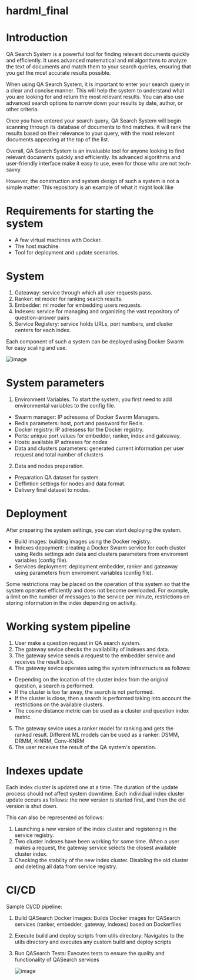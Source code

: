# hardml_final


# Introduction

QA Search System is a powerful tool for finding relevant documents quickly and efficiently. It uses advanced matematical and ml algorithms to analyze the text of documents and match them to your search queries, ensuring that you get the most accurate results possible.

When using QA Search System, it is important to enter your search query in a clear and concise manner. This will help the system to understand what you are looking for and return the most relevant results. You can also use advanced search options to narrow down your results by date, author, or other criteria.

Once you have entered your search query, QA Search System will begin scanning through its database of documents to find matches. It will rank the results based on their relevance to your query, with the most relevant documents appearing at the top of the list.

Overall, QA Search System is an invaluable tool for anyone looking to find relevant documents quickly and efficiently. Its advanced algorithms and user-friendly interface make it easy to use, even for those who are not tech-savvy. 

However, the construction and system design of such a system is not a simple matter. This repository is an example of what it might look like

# Requirements for starting the system
- A few virtual machines with Docker.
- The host machine.
- Tool for deployment and update scenarios.

# System

1. Gateaway: service through which all user requests pass.
2. Ranker: ml moder for ranking search results. 
3. Embedder: ml moder for embedding users requests. 
4. Indexes: service for managing and organizing the vast repository of question-answer pairs 
5. Service Registery: service holds URLs, port numbers, and cluster centers for each index.

Each component of such a system can be deployed using Docker Swarm for easy scaling and use.

![image](https://github.com/EugeneRomanov/hardml_final/assets/72860505/4df8e619-3cb5-45e5-a210-c68c29ef3ea4)


# System parameters

1. Environment Variables.
To start the system, you first need to add environmental variables to the config file.
* Swarm manager: IP adressess of Docker Swarm Managers. 
* Redis parameters: host, port and password for Redis. 
* Docker registry: IP adressess for the Docker registry.
* Ports: unique port values for embedder, ranker, index and gateaway.
* Hosts: available IP adresses for nodes
* Data and сlusters parameters: generated current information per user request and total number of clusters

2. Data and nodes preparation.
* Preparation QA dataset for system.
* Deffintion settings for nodes and data format.
* Delivery final dataset to nodes.


# Deployment

After preparing the system settings, you can start deploying the system.

* Build images: building images using the Docker registry.
* Indexes depoyment: creating a Docker Swarm service for each cluster using Redis settings adn data and clusters parameters from enviroment variables (config file).
* Services deployment: deployment embedder, ranker and gateaway using parameters from enviroment variables (config file).

Some restrictions may be placed on the operation of this system so that the system operates efficiently and does not become overloaded.
For example, a limit on the number of messages to the service per minute, restrictions on storing information in the index depending on activity.


# Working system pipeline

1. User make a question request in QA search system.
2. The gateway sevice checks the availability of indexes and data.
3. The gateway sevice sends a request to the embedder service and receives the result back.
4. The gateway sevice operates using the system infrastructure as follows:
* Depending on the location of the cluster index from the original question, a search is performed.
* If the cluster is too far away, the search is not performed.
* If the cluster is close, then a search is performed taking into account the restrictions on the available clusters.
* The cosine distance metric can be used as a cluster and question index metric.
5. The gateway sevice uses a ranker model for ranking and gets the ranked result. Different ML models can be used as a ranker: DSMM, DRMM, K-NRM, Conv-KNRM
6. The user receives the result of the QA system's operation.


# Indexes update

Each index cluster is updated one at a time. The duration of the update process should not affect system downtime. 
Each individual index cluster update occurs as follows: the new version is started first, and then the old version is shut down.

This can also be represented as follows:

1. Launching a new version of the index cluster and registering in the service registry.
2. Two cluster indexes have been working for some time. When a user makes a request, the gateway service selects the closest available cluster index.
3. Checking the stability of the new index cluster. Disabling the old cluster and deleting all data from service registry.


# CI/CD

Sample CI/CD pipeline:

1. Build QASearch Docker Images: Builds Docker images for QASearch services (ranker, embedder, gateway, indexes) based on Dockerfiles
2. Execute build and deploy scripts from utils directory: Navigates to the utils directory and executes any custom build and deploy scripts
3. Run QASearch Tests: Executes tests to ensure the quality and functionality of QASearch services

   ![image](https://github.com/EugeneRomanov/hardml_final/assets/72860505/f5348f30-279c-4ba6-90f8-5ef187808783)


